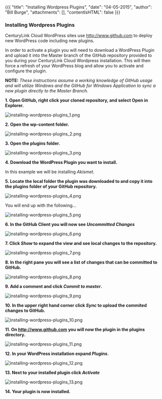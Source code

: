 {{{
  "title": "Installing Wordpress Plugins",
  "date": "04-05-2015",
  "author": "Bill Burge",
  "attachments": [],
  "contentIsHTML": false
}}}

<h3>Installing Wordpress Plugins</h3>

CenturyLink Cloud WordPress sites use http://www.github.com to deploy new WordPress code including new plugins.

In order to activate a plugin you will need to download a WordPress Plugin and upload it into the Master branch of the GitHub repository provided to you during your CenturyLink Cloud Wordpress installation. This will then force a refresh of your WordPress blog and allow you to activate and configure the plugin.

**NOTE:** _These instructions assume a working knowledge of GitHub usage and will utilize Windows and the GitHub for Windows Application to sync a new plugin directly to the Master Branch._

**1. Open GitHub, right click your cloned repository, and select Open in Explorer.**

![](../images/installing-wordpress-plugins_1.png "installing-wordpress-plugins_1.png")

**2. Open the wp-content folder.**

![](../images/installing-wordpress-plugins_2.png "installing-wordpress-plugins_2.png")

**3. Open the plugins folder.**

![](../images/installing-wordpress-plugins_3.png "installing-wordpress-plugins_3.png")

**4. Download the WordPress Plugin you want to install.**

In this example we will be installing _Akismet_.

**5. Locate the local folder the plugin was downloaded to and copy it into the plugins folder of your GitHub repository.**

![](../images/installing-wordpress-plugins_4.png "installing-wordpress-plugins_4.png")

You will end up with the following...

![](../images/installing-wordpress-plugins_5.png "installing-wordpress-plugins_5.png")

**6. In the GitHub Client you will now see _Uncommitted Changes_**

![](../images/installing-wordpress-plugins_6.png "installing-wordpress-plugins_6.png")

**7. Click _Show_ to expand the view and see local changes to the repository.**

![](../images/installing-wordpress-plugins_7.png "installing-wordpress-plugins_7.png")

**8. In the right pane you will see a list of changes that can be committed to GitHub.**

![](../images/installing-wordpress-plugins_8.png "installing-wordpress-plugins_8.png")

**9. Add a comment and click _Commit to master_.**

![](../images/installing-wordpress-plugins_9.png "installing-wordpress-plugins_9.png")

**10. In the upper right hand corner click _Sync_ to upload the commited changes to GitHub.**

![](../images/installing-wordpress-plugins_10.png "installing-wordpress-plugins_10.png")

**11. On http://www.github.com you will now the plugin in the plugins directory.**

![](../images/installing-wordpress-plugins_11.png "installing-wordpress-plugins_11.png")

**12. In your WordPress installation expand _Plugins_.**

![](../images/installing-wordpress-plugins_12.png "installing-wordpress-plugins_12.png")

**13. Next to your installed plugin click _Activate_**

![](../images/installing-wordpress-plugins_13.png "installing-wordpress-plugins_13.png")

**14. Your plugin is now installed.**
